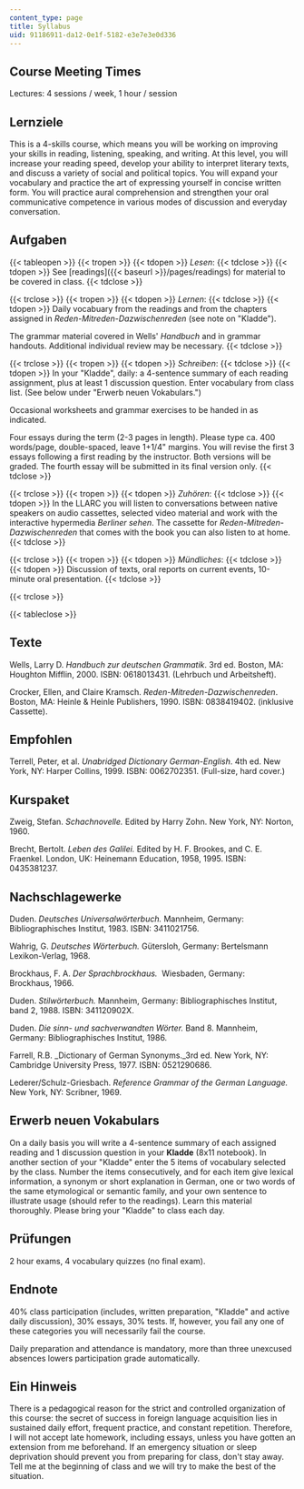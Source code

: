 ```yaml
---
content_type: page
title: Syllabus
uid: 91186911-da12-0e1f-5182-e3e7e3e0d336
---
```


Course Meeting Times
--------------------

Lectures: 4 sessions / week, 1 hour / session

Lernziele
---------

This is a 4-skills course, which means you will be working on improving your skills in reading, listening, speaking, and writing. At this level, you will increase your reading speed, develop your ability to interpret literary texts, and discuss a variety of social and political topics. You will expand your vocabulary and practice the art of expressing yourself in concise written form. You will practice aural comprehension and strengthen your oral communicative competence in various modes of discussion and everyday conversation.

Aufgaben
--------

{{< tableopen >}}
{{< tropen >}}
{{< tdopen >}}
_Lesen_:
{{< tdclose >}}
{{< tdopen >}}
See [readings]({{< baseurl >}}/pages/readings) for material to be covered in class.
{{< tdclose >}}

{{< trclose >}}
{{< tropen >}}
{{< tdopen >}}
_Lernen_:
{{< tdclose >}}
{{< tdopen >}}
Daily vocabuary from the readings and from the chapters assigned in _Reden-Mitreden-Dazwischenreden_ (see note on "Kladde").  
  
The grammar material covered in Wells' _Handbuch_ and in grammar handouts. Additional individual review may be necessary.
{{< tdclose >}}

{{< trclose >}}
{{< tropen >}}
{{< tdopen >}}
_Schreiben_:
{{< tdclose >}}
{{< tdopen >}}
In your "Kladde", daily: a 4-sentence summary of each reading assignment, plus at least 1 discussion question. Enter vocabulary from class list. (See below under "Erwerb neuen Vokabulars.")  
  
Occasional worksheets and grammar exercises to be handed in as indicated.  
  
Four essays during the term (2-3 pages in length). Please type ca. 400 words/page, double-spaced, leave 1+1/4" margins. You will revise the first 3 essays following a first reading by the instructor. Both versions will be graded. The fourth essay will be submitted in its final version only.
{{< tdclose >}}

{{< trclose >}}
{{< tropen >}}
{{< tdopen >}}
_Zuhören_:
{{< tdclose >}}
{{< tdopen >}}
In the LLARC you will listen to conversations between native speakers on audio cassettes, selected video material and work with the interactive hypermedia _Berliner sehen_. The cassette for _Reden-Mitreden-Dazwischenreden_ that comes with the book you can also listen to at home.
{{< tdclose >}}

{{< trclose >}}
{{< tropen >}}
{{< tdopen >}}
_Mündliches_:
{{< tdclose >}}
{{< tdopen >}}
Discussion of texts, oral reports on current events, 10-minute oral presentation.
{{< tdclose >}}

{{< trclose >}}

{{< tableclose >}}

Texte
-----

Wells, Larry D. _Handbuch zur deutschen Grammatik_. 3rd ed. Boston, MA: Houghton Mifflin, 2000. ISBN: 0618013431. (Lehrbuch und Arbeitsheft).  
  
Crocker, Ellen, and Claire Kramsch. _Reden-Mitreden-Dazwischenreden_. Boston, MA: Heinle & Heinle Publishers, 1990. ISBN: 0838419402. (inklusive Cassette).

Empfohlen
---------

Terrell, Peter, et al. _Unabridged Dictionary German-English_. 4th ed. New York, NY: Harper Collins, 1999. ISBN: 0062702351. (Full-size, hard cover.)

Kurspaket
---------

Zweig, Stefan. _Schachnovelle._ Edited by Harry Zohn. New York, NY: Norton, 1960.  
  
Brecht, Bertolt. _Leben des Galilei._ Edited by H. F. Brookes, and C. E. Fraenkel. London, UK: Heinemann Education, 1958, 1995. ISBN: 0435381237.

Nachschlagewerke
----------------

Duden. _Deutsches Universalwörterbuch._ Mannheim, Germany: Bibliographisches Institut, 1983. ISBN: 3411021756.   
  
Wahrig, G. _Deutsches Wörterbuch._ Gütersloh, Germany: Bertelsmann Lexikon-Verlag, 1968.   
  
Brockhaus, F. A. _Der Sprachbrockhaus._  Wiesbaden, Germany: Brockhaus, 1966.  
  
Duden. _Stilwörterbuch._ Mannheim, Germany: Bibliographisches Institut, band 2, 1988. ISBN: 341120902X.  
  
Duden. _Die sinn- und sachverwandten Wörter._ Band 8. Mannheim, Germany: Bibliographisches Institut, 1986.  
  
Farrell, R.B. _Dictionary of German Synonyms._3rd ed. New York, NY: Cambridge University Press, 1977. ISBN: 0521290686.  
  
Lederer/Schulz-Griesbach. _Reference Grammar of the German Language._ New York, NY: Scribner, 1969.

Erwerb neuen Vokabulars
-----------------------

On a daily basis you will write a 4-sentence summary of each assigned reading and 1 discussion question in your **Kladde** (8x11 notebook). In another section of your "Kladde" enter the 5 items of vocabulary selected by the class. Number the items consecutively, and for each item give lexical information, a synonym or short explanation in German, one or two words of the same etymological or semantic family, and your own sentence to illustrate usage (should refer to the readings). Learn this material thoroughly. Please bring your "Kladde" to class each day.

Prüfungen
---------

2 hour exams, 4 vocabulary quizzes (no final exam).

Endnote
-------

40% class participation (includes, written preparation, "Kladde" and active daily discussion), 30% essays, 30% tests. If, however, you fail any one of these categories you will necessarily fail the course.

Daily preparation and attendance is mandatory, more than three unexcused absences lowers participation grade automatically.

Ein Hinweis
-----------

There is a pedagogical reason for the strict and controlled organization of this course: the secret of success in foreign language acquisition lies in sustained daily effort, frequent practice, and constant repetition. Therefore, I will not accept late homework, including essays, unless you have gotten an extension from me beforehand. If an emergency situation or sleep deprivation should prevent you from preparing for class, don't stay away. Tell me at the beginning of class and we will try to make the best of the situation.